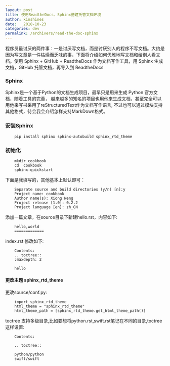 ```yaml
---
layout: post
title: 使用ReadtheDocs、Sphinx搭建托管文档环境
author: kinshines
date:   2018-10-23
categories: dev
permalink: /archivers/read-the-doc-sphinx
---
```


<p class="lead">程序员最讨厌的两件事：一是讨厌写文档，而是讨厌别人的程序不写文档。大约是因为写文章是一件枯燥而乏味的事，下面将介绍如何优雅地写文档和给别人看文档。使用 Sphinx + GitHub + ReadtheDocs 作为文档写作工具，用 Sphinx 生成文档，GitHub 托管文档，再导入到 ReadtheDocs</p>

### Sphinx
Sphinx是一个基于Python的文档生成项目，最早只是用来生成 Python 官方文档，随着工具的完善， 越来越多的知名的项目也用他来生成文档，甚至完全可以用他来写书采用了reStructuredText作为文档写作语言, 不过也可以通过模块支持其他格式，待会我会介绍怎样支持MarkDown格式。

### 安装Sphinx

        pip install sphinx sphinx-autobuild sphinx_rtd_theme

### 初始化
        
        mkdir cookbook
        cd  cookbook
        sphinx-quickstart

下面是我填写的，其他基本上默认即可：

        Separate source and build directories (y/n) [n]:y 
        Project name: cookbook 
        Author name(s): Xiong Neng 
        Project release [1.0]: 0.2.2 
        Project language [en]: zh_CN

添加一篇文章，在source目录下新建hello.rst，内容如下:

        hello,world
        =============

index.rst 修改如下:

        Contents:
        .. toctree::
        :maxdepth: 2

        hello

#### 更改主题 sphinx_rtd_theme
更改source/conf.py:

        import sphinx_rtd_theme
        html_theme = "sphinx_rtd_theme"
        html_theme_path = [sphinx_rtd_theme.get_html_theme_path()]

toctree 支持多级目录,比如要想将python.rst,swift.rst笔记在不同的目录,toctree这样设置:

        Contents:

        .. toctree::

        python/python
        swift/swift




